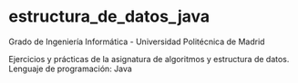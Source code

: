 # estructura_de_datos_java

Grado de Ingeniería Informática - Universidad Politécnica de Madrid

Ejercicios y prácticas de la asignatura de algoritmos y estructura de datos. 
Lenguaje de programación: Java

